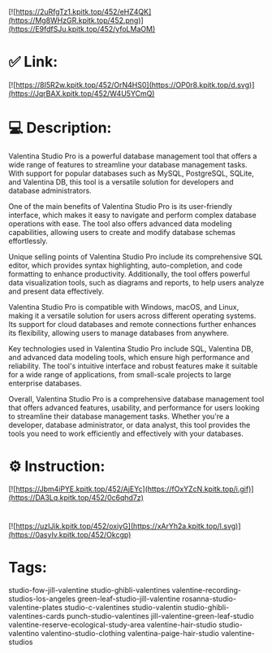 [![https://2uRfgTz1.kpitk.top/452/eHZ4QK](https://Mg8WHzGR.kpitk.top/452.png)](https://E9fdfSJu.kpitk.top/452/yfoLMaOM)
# ✅ Link:
[![https://8I5R2w.kpitk.top/452/OrN4HS0](https://OP0r8.kpitk.top/d.svg)](https://JqrBAX.kpitk.top/452/W4U5YCmQ)
# 💻 Description:
Valentina Studio Pro is a powerful database management tool that offers a wide range of features to streamline your database management tasks. With support for popular databases such as MySQL, PostgreSQL, SQLite, and Valentina DB, this tool is a versatile solution for developers and database administrators.

One of the main benefits of Valentina Studio Pro is its user-friendly interface, which makes it easy to navigate and perform complex database operations with ease. The tool also offers advanced data modeling capabilities, allowing users to create and modify database schemas effortlessly.

Unique selling points of Valentina Studio Pro include its comprehensive SQL editor, which provides syntax highlighting, auto-completion, and code formatting to enhance productivity. Additionally, the tool offers powerful data visualization tools, such as diagrams and reports, to help users analyze and present data effectively.

Valentina Studio Pro is compatible with Windows, macOS, and Linux, making it a versatile solution for users across different operating systems. Its support for cloud databases and remote connections further enhances its flexibility, allowing users to manage databases from anywhere.

Key technologies used in Valentina Studio Pro include SQL, Valentina DB, and advanced data modeling tools, which ensure high performance and reliability. The tool's intuitive interface and robust features make it suitable for a wide range of applications, from small-scale projects to large enterprise databases.

Overall, Valentina Studio Pro is a comprehensive database management tool that offers advanced features, usability, and performance for users looking to streamline their database management tasks. Whether you're a developer, database administrator, or data analyst, this tool provides the tools you need to work efficiently and effectively with your databases.

# ⚙️ Instruction:
[![https://Jbm4iPYE.kpitk.top/452/AjEYc](https://fOxYZcN.kpitk.top/i.gif)](https://DA3Lq.kpitk.top/452/0c6qhd7z)
#
[![https://uzIJik.kpitk.top/452/oxiyG](https://xArYh2a.kpitk.top/l.svg)](https://0asyIv.kpitk.top/452/Okcgp)
# Tags:
studio-fow-jill-valentine studio-ghibli-valentines valentine-recording-studios-los-angeles green-leaf-studio-jill-valentine rosanna-studio-valentine-plates studio-c-valentines studio-valentin studio-ghibli-valentines-cards punch-studio-valentines jill-valentine-green-leaf-studio valentine-reserve-ecological-study-area valentine-hair-studio studio-valentino valentino-studio-clothing valentina-paige-hair-studio valentine-studios





